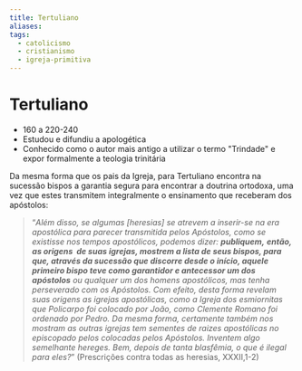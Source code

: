 ```yaml
---
title: Tertuliano
aliases: 
tags:
  - catolicismo
  - cristianismo
  - igreja-primitiva
---
```

# Tertuliano

- 160 a 220-240
- Estudou e difundiu a apologética
- Conhecido como o autor mais antigo a utilizar o termo "Trindade" e expor formalmente a teologia trinitária

Da mesma forma que os pais da Igreja, para Tertuliano encontra na sucessão bispos a garantia segura para encontrar a doutrina ortodoxa, uma vez que estes transmitem integralmente o ensinamento que receberam dos apóstolos:

> “_Além disso,_ _se algumas [heresias] se atrevem a inserir-se na era apostólica para parecer transmitida pelos Apóstolos, como se existisse nos tempos apostólicos, podemos dizer: **publiquem,** **então, as origens  de suas igrejas, mostrem a lista de seus bispos, para que, através da sucessão que discorre desde o início, aquele primeiro bispo teve como garantidor e antecessor um dos apóstolos** ou qualquer um dos homens apostólicos, mas tenha perseverado com os Apóstolos._ _Com efeito,_ _desta forma revelam suas origens as igrejas apostólicas, como a Igreja dos esmiornitas que Policarpo foi colocado por João, como Clemente Romano foi ordenado por Pedro. Da mesma forma, certamente também nos mostram as outras igrejas tem sementes de raizes apostólicas no episcopado pelos colocadas pelos Apóstolos. Inventem algo semelhante hereges. Bem, depois de tanta blasfêmia, o que é ilegal para eles?_” (Prescrições contra todas as heresias, XXXII,1-2)